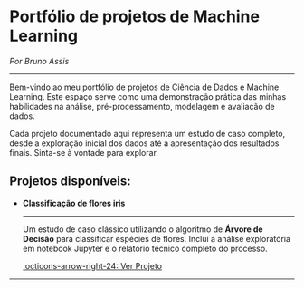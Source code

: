 # Portfólio de projetos de Machine Learning
*Por Bruno Assis*

---

Bem-vindo ao meu portfólio de projetos de Ciência de Dados e Machine Learning. Este espaço serve como uma demonstração prática das minhas habilidades na análise, pré-processamento, modelagem e avaliação de dados.

Cada projeto documentado aqui representa um estudo de caso completo, desde a exploração inicial dos dados até a apresentação dos resultados finais. Sinta-se à vontade para explorar.

## Projetos disponíveis:

<div class="grid cards" markdown>

-   __Classificação de flores iris__

    ---

    Um estudo de caso clássico utilizando o algoritmo de **Árvore de Decisão** para classificar espécies de flores. Inclui a análise exploratória em notebook Jupyter e o relatório técnico completo do processo.

    [:octicons-arrow-right-24: Ver Projeto](projeto/main.md)

</div>

---
